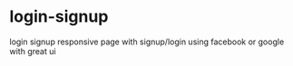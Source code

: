 # login-signup
login signup responsive page
with signup/login using facebook or google
with great ui
